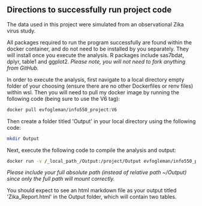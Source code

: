 ## Directions to successfully run project code

The data used in this project were simulated from an observational Zika virus study.

All packages required to run the program successfully are found within the docker container, and do not need to be installed by you separately. They will install once you execute the analysis. R packages include sas7bdat, dplyr, table1 and ggplot2. _Please note, you will not need to fork anything from GitHub._

In order to execute the analysis, first navigate to a local directory empty folder of your choosing (ensure there are no other Dockerfiles or renv files) within wsl. Then you will need to pull my docker image by running the following code (being sure to use the V6 tag):

```bash
docker pull evfogleman/info550_project:V6
```
Then create a folder titled 'Output' in your local directory using the following code:

```bash
mkdir Output
```
Next, execute the following code to compile the analysis and output:

```bash
docker run -v /_local_path_/Output:/project/Output evfogleman/info550_project:V6
```
*Please include your full absolute path (instead of relative path ~/Output) since only the full path will mount correctly.*

You should expect to see an html markdown file as your output titled 'Zika_Report.html' in the Output folder, which will contain two tables.
